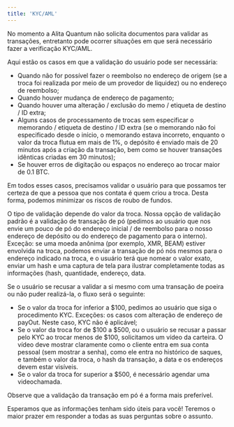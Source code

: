 ```yaml
---
title: 'KYC/AML'
---
```


No momento a Alita Quantum não solicita documentos para validar as transações, entretanto pode ocorrer situações em que será necessário fazer a verificação KYC/AML.

Aqui estão os casos em que a validação do usuário pode ser necessária:

- Quando não for possível fazer o reembolso no endereço de origem (se a troca foi realizada por meio de um provedor de liquidez) ou no endereço de reembolso;
- Quando houver mudança de endereço de pagamento;
- Quando houver uma alteração / exclusão do memo / etiqueta de destino / ID extra;
- Alguns casos de processamento de trocas sem especificar o memorando / etiqueta de destino / ID extra (se o memorando não foi especificado desde o início, o memorando estava incorreto, enquanto o valor da troca flutua em mais de 1%, o depósito é enviado mais de 20 minutos após a criação da transação, bem como se houver transações idênticas criadas em 30 minutos);
- Se houver erros de digitação ou espaços no endereço ao trocar maior de 0.1 BTC.

Em todos esses casos, precisamos validar o usuário para que possamos ter certeza de que a pessoa que nos contata é quem criou a troca. Desta forma, podemos minimizar os riscos de roubo de fundos.

O tipo de validação depende do valor da troca.
Nossa opção de validação padrão é a validação de transação de pó (pedimos ao usuário que nos envie um pouco de pó do endereço inicial / de reembolso para o nosso endereço de depósito ou do endereço de pagamento para o interno).
Exceção: se uma moeda anônima (por exemplo, XMR, BEAM) estiver envolvida na troca, podemos enviar a transação de pó nós mesmos para o endereço indicado na troca, e o usuário terá que nomear o valor exato, enviar um hash e uma captura de tela para ilustrar completamente todas as informações (hash, quantidade, endereço, data.

Se o usuário se recusar a validar a si mesmo com uma transação de poeira ou não puder realizá-la, o fluxo será o seguinte:
- Se o valor da troca for inferior a $100, pedimos ao usuário que siga o procedimento KYC. Exceções: os casos com alteração de endereço de payOut. Neste caso, KYC não é aplicável;
- Se o valor da troca for de $100 a $500, ou o usuário se recusar a passar pelo KYC ao trocar menos de $100, solicitamos um vídeo da carteira. O vídeo deve mostrar claramente como o cliente entra em sua conta pessoal (sem mostrar a senha), como ele entra no histórico de saques, e também o valor da troca, o hash da transação, a data e os endereços devem estar visíveis.
- Se o valor da troca for superior a $500, é necessário agendar uma videochamada.

Observe que a validação da transação em pó é a forma mais preferível.

Esperamos que as informações tenham sido úteis para você! Teremos o maior prazer em responder a todas as suas perguntas sobre o assunto.
